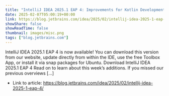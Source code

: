```yaml
---
title: "IntelliJ IDEA 2025.1 EAP 4: Improvements for Kotlin Development, Automatic Plugin Updates, and More"
date: 2025-02-07T05:00:19+00:00
link: https://blog.jetbrains.com/idea/2025/02/intellij-idea-2025-1-eap-4/
showShare: false
showReadTime: false
thumbnail: images/misc.png
tags: ["blog.jetbrains.com"]
---
```

IntelliJ IDEA 2025.1 EAP 4 is now available! You can download this version from our website, update directly from within the IDE, use the free Toolbox App, or install it via snap packages for Ubuntu. Download IntelliJ IDEA 2025.1 EAP 4 Read on to learn about this week’s additions. If you missed our previous overviews […]

- Link to article: https://blog.jetbrains.com/idea/2025/02/intellij-idea-2025-1-eap-4/